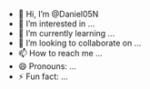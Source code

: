 - 👋 Hi, I’m @Daniel05N
- 👀 I’m interested in ...
- 🌱 I’m currently learning ...
- 💞️ I’m looking to collaborate on ...
- 📫 How to reach me ...
- 😄 Pronouns: ...
- ⚡ Fun fact: ...

<!---
Daniel05N/Daniel05N is a ✨ special ✨ repository because its `README.md` (this file) appears on your GitHub profile.
You can click the Preview link to take a look at your changes.
--->
